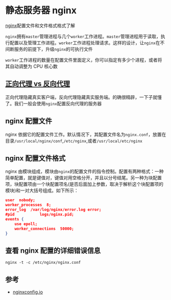 # 静态服务器 nginx

[nginx](http://nginx.org/en/docs/beginners_guide.html)配置文件和文件格式格式了解

`nginx`拥有`master`管理进程与几个`worker`工作进程。`master`管理进程用于读取，执行配置以及管理工作进程。`worker`工作进程处理请求。这样的设计，让`nginx`在不间断服务的前提下，升级`nginx`的可执行文件

`worker`工作进程的数量在配置文件里面定义，你可以指定有多少个进程，或者将其自动调整为 CPU 核心数

## [正向代理 vs 反向代理](https://www.zhihu.com/question/24723688/answer/148017358)

正向代理隐藏真实客户端，反向代理隐藏真实服务端。的确很精辟，一下子就懂了。我们一般会使用`nginx`配置反向代理的服务器

## nginx 配置文件

nginx 依据它的配置文件工作。默认情况下，其配置文件名为`nginx.conf`，放置在目录`/usr/local/nginx/conf`,`/etc/nginx`,或者`/usr/local/etc/nginx`

## nginx 配置文件格式

nginx 由模块组成，模块由`nginx`的配置文件的指令控制。配置有两种格式：一种简单配置，就是键值对，键值对用空格分开，并且以分号结尾。另一种为块配置项，块配置项由一个块配置项名(是否后面加上参数，取决于解析这个块配置项的模块)和一对大括号组成。如下所示：

```json
user  nobody;
worker_processes  8;
error_log  /var/log/nginx/error.log error;
#pid           logs/nginx.pid;
events {
    use epoll;
    worker_connections  50000;
}
```

## 查看 nginx 配置的详细错误信息

`nginx -t -c /etc/nginx/nginx.conf`

## 参考

- [nginxconfig.io](https://github.com/digitalocean/nginxconfig.io)
